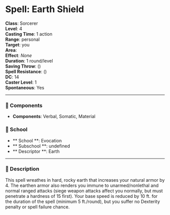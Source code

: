 
# Spell: Earth Shield
**Class**: Sorcerer  
**Level**: 4  
**Casting Time**: 1 action  
**Range**: personal  
**Target**: you  
**Area**:   
**Effect**: _None_  
**Duration**: 1 round/level  
**Saving Throw**:  ()  
**Spell Resistance**:  ()  
**DC**: 14  
**Caster Level**: 1  
**Spontaneous**: Yes

---

### 🔮 Components
- **Components**: Verbal, Somatic, Material

### 🏫 School
- ** School **: Evocation
- ** Subschool **: undefined
- ** Descriptor **: Earth
---

### 📜 Description
This spell wreathes in hard, rocky earth that increases your natural armor by 4. The earthen armor also renders you immune to unarmed/nonlethal and normal ranged attacks (siege weapon attacks affect you normally, but must penetrate a hardness of 15 first). Your base speed is reduced by 10 ft. for the duration of the spell (minimum 5 ft./round), but you suffer no Dexterity penalty or spell failure chance.
